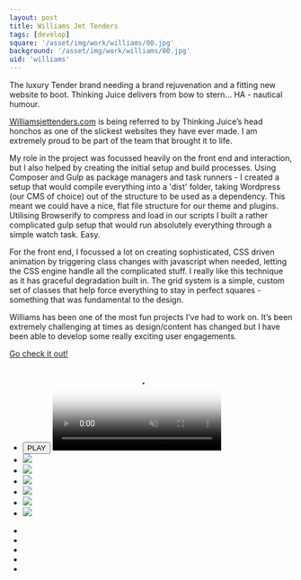 ```yaml
---
layout: post
title: Williams Jet Tenders
tags: [develop]
square: '/asset/img/work/williams/00.jpg'
background: '/asset/img/work/williams/00.jpg'
uid: 'williams'
---
```


<p class="headline">The luxury Tender brand needing a brand rejuvenation and a fitting new website to boot. Thinking Juice delivers from bow to stern… HA - nautical humour.</p>

<p><a href="http://williamsjettenders.com">Williamsjettenders.com</a> is being referred to by Thinking Juice’s head honchos as one of the slickest websites they have ever made. I am extremely proud to be part of the team that brought it to life.</p>

<p>My role in the project was focussed heavily on the front end and interaction, but I also helped by creating the initial setup and build processes. Using Composer and Gulp as package managers and task runners - I created a setup that would compile everything into a 'dist' folder, taking Wordpress (our CMS of choice) out of the structure to be used as a dependency. This meant we could have a nice, flat file structure for our theme and plugins. Utilising Browserify to compress and load in our scripts I built a rather complicated gulp setup that would run absolutely everything through a simple watch task. Easy.</p>

<p>For the front end, I focussed a lot on creating sophisticated, CSS driven animation by triggering class changes with javascript when needed, letting the CSS engine handle all the complicated stuff. I really like this technique as it has graceful degradation built in. The grid system is a simple, custom set of classes that help force everything to stay in perfect squares - something that was fundamental to the design.</p>

<p>Williams has been one of the most fun projects I’ve had to work on. It’s been extremely challenging at times as design/content has changed but I have been able to develop some really exciting user engagements.</p>


<div class="post-link">
	<a href="http://williamsjettenders.com" target="_blank"><span>Go check it out!</span></a>
</div>

<section class="post-media">
	<ul>
		<li class="video-wrap">
			<button class="video-play">PLAY</button>
			<video class="video" poster="/asset/img/work/williams/poster.jpg" muted>
				<source src="/asset/img/work/williams/vid.mp4" type="video/mp4">
				<source src="/asset/img/work/williams/vid.webm" type="video/webm">
			</video>
		</li>
		<li class="curved"><img src="/asset/img/work/williams/01.jpg"></li>
		<li class="curved"><img src="/asset/img/work/williams/02.jpg"></li>
		<li class="curved"><img src="/asset/img/work/williams/03.jpg"></li>
		<li class="curved"><img src="/asset/img/work/williams/bmt-01.jpg"></li>
		<li class="curved"><img src="/asset/img/work/williams/bmt-02.jpg"></li>
		<li class="curved"><img src="/asset/img/work/williams/bmt-03.jpg"></li>
	</ul>
</section>

<section class="block palette five-colors">
	<ul>
		<li class="color-1"></li>
		<li class="color-2"></li>
		<li class="color-3"></li>
		<li class="color-4"></li>
		<li class="color-5"></li>
	</ul>
</section>

<section>
	
</section>
